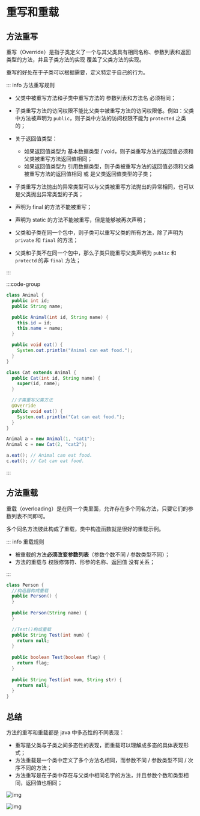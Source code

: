 # 重写和重载

## 方法重写

重写（Override）是指子类定义了一个与其父类具有相同名称、参数列表和返回类型的方法，并且子类方法的实现 覆盖了父类方法的实现。

重写的好处在于子类可以根据需要，定义特定于自己的行为。



::: info 方法重写规则

- 父类中被重写方法和子类中重写方法的 参数列表和方法名 必须相同；
- 子类重写方法的访问权限不能比父类中被重写方法的访问权限低。例如：父类中方法被声明为 `public`，则子类中方法的访问权限不能为 `protected` 之类的；
- 关于返回值类型：
  - 如果返回值类型为 基本数据类型 / void，则子类重写方法的返回值必须和父类被重写方法返回值相同；
  - 如果返回值类型为 引用数据类型，则子类被重写方法的返回值必须和父类被重写方法的返回值相同 或 是父类返回值类型的子类；

- 子类重写方法抛出的异常类型可以与父类被重写方法抛出的异常相同，也可以是父类抛出异常类型的子类；
- 声明为 final 的方法不能被重写；
- 声明为 static 的方法不能被重写，但是能够被再次声明；
- 父类和子类在同一个包中，则子类可以重写父类的所有方法，除了声明为 `private` 和 `final` 的方法；
- 父类和子类不在同一个包中，那么子类只能重写父类声明为 `public`  和 `protectd` 的非 `final` 方法；

:::



:::code-group

```java [Animal]{21-23}
class Animal {
  public int id;
  public String name;

  public Animal(int id, String name) {
    this.id = id;
    this.name = name;
  }

  public void eat() {
    System.out.println("Animal can eat food.");
  }
}

class Cat extends Animal {
  public Cat(int id, String name) {
    super(id, name);
  }

  //子类重写父类方法
  @Override
  public void eat() {
    System.out.println("Cat can eat food.");
  }
}
```

```java [test]
Animal a = new Animal(1, "cat1");
Animal c = new Cat(2, "cat2");

a.eat(); // Animal can eat food.
c.eat(); // Cat can eat food.
```

:::



## 方法重载

重载（overloading）是在同一个类里面，允许存在多个同名方法，只要它们的参数列表不同即可。

多个同名方法彼此构成了重载，类中构造函数就是很好的重载示例。



::: info 重载规则

- 被重载的方法**必须改变参数列表**（参数个数不同 / 参数类型不同）；
- 方法的重载与 权限修饰符、形参的名称、返回值 没有关系；

:::

```java
class Person {
  //构造器构成重载
  public Person() {
  }
  
  public Person(String name) {
  }

  //Test()构成重载
  public String Test(int num) {
    return null;
  }
  
  public boolean Test(boolean flag) {
    return flag;
  }
  
  public String Test(int num, String str) {
    return null;
  }
}
```



## 总结

方法的重写和重载都是 java 中多态性的不同表现：

- 重写是父类与子类之间多态性的表现，而重载可以理解成多态的具体表现形式；
- 方法重载是一个类中定义了多个方法名相同，而参数不同 / 参数类型不同 / 次序不同的方法；
- 方法重写是在子类中存在与父类中相同名字的方法，并且参数个数和类型相同，返回值也相同；

![img](https://www.runoob.com/wp-content/uploads/2013/12/overloading-vs-overriding.png)

![img](https://www.runoob.com/wp-content/uploads/2013/12/20171102-1.png)